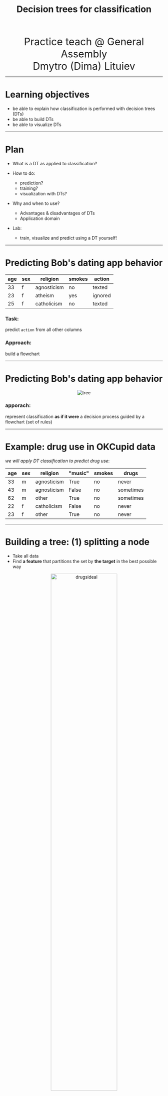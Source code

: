 
<h1>
<p align="center" fontsize=26>
Decision trees for classification
</p>
</h1>

<p align="center" fontsize=26>
<font size="6">
<br>
Practice teach @ General Assembly
<br>
Dmytro (Dima) Lituiev
<br>
</font>
</p>

---

# Learning objectives
- be able to explain how classification is performed with decision trees (DTs)
- be able to build DTs
- be able to visualize DTs

---

# Plan

+ What is a DT as applied to classification?
+ How to do:
  - prediction?  
  - training?
  - visualization with DTs?
+ Why and when to use?
  - Advantages & disadvantages of DTs
  - Application domain
  
+ Lab: 
  - train, visualize and predict using a DT yourself!
---

# Predicting Bob's dating app behavior


|age|sex|religion|smokes|action|
| --| - | ------ | -----| -----|
|33|f|agnosticism|no|texted|
|23|f|atheism|yes|ignored|
|25|f|catholicism|no|texted|

### Task:
predict `action` from all other columns

### Approach: 
build a flowchart

---

# Predicting Bob's dating app behavior


<p align="center">
  <img src="img/dating_tree.png" alt="tree">
</p>

### **apporach**:
represent classification **as if it were** a decision process guided by a flowchart (set of rules)


---
# Example: drug use in OKCupid data

_we will apply DT classification to predict drug use_:

age|sex|religion|"music"|smokes|drugs
---|---|--------| -------|----|---
33|m|agnosticism|True|no|never
43|m|agnosticism|False|no|sometimes
62|m|other|True|no|sometimes
22|f|catholicism|False|no|never
23|f|other|True|no|never

---
# Building a tree: (1) splitting a node

+ Take all data
+ Find **a feature** that partitions the set
  by **the  target** in the best possible way 


<p align="center">
  <img src="img/stump_drug_ideal.png" height=65% width = 65%  alt="drugsideal">
<br>
</p>


---
# Splitting a node


<h3>
<p align="center">
Try all possible features:
<br>
<br>
Which split is better?
</p>
</h1>


<p align="center">
 <img src="img/stump_drug_music.png" height=55% width = 55%  alt="drugs_dogs">
<br>
</p>

<h3>
<p align="center">
or
</p>
</h1>

<p align="center"> 
<img src="img/stump_drug_smokes.png" height=55% width = 55%  alt="drugs_smokes">
</p>

---
# Splitting a node:  feature/target coocurrence in mosaic plot


<p align="center">

 <img src="img/mosaic_drugs_music.png" height=33% width = 33%  alt="drugs_dogs">

  <img src="img/mosaic_drugs_smokes.png" height=33% width = 33%  alt="drugs_smokes">

</p>
 drug use is independent of mention of 'music', but is different between smokers and non-smokers


#### Paritioning quality metric / 'impurity score' : 
+ **entropy gain**:  $\qquad$ $H(p_y) - \sum_x p_x H_x(p_{yx}) =$
   $\qquad \qquad \;$  $= \sum_y p_{y} \cdot \log p_{y} - \sum_x p_x (\sum_y p_{y/x} \cdot \log p_{y/x})$
+ **Gini index**: covariance of feature & target


---

# Training

<p align="center">
  <img src="img/dt_training_y.png" height=55% width = 50%  alt="training of decision trees">

</p>

repeat node splitting recursively


---

# Quiz

https://pollev.com/DIMALITUIEV289

---

# Visualization of the results 

<p align="center">
  <img src="img/drug3.png" alt="tree">
</p>

---
# Visualization of the results 

<p align="center">
  <img src="img/drug3.png" alt="tree">
</p>

age|sex|religion|likes_cats|smokes|drugs
---|---|--------|----------|------|----
22|f|atheism|False|yes|?

_what is the expected drug status of this person?_

https://pollev.com/DIMALITUIEV289

---

# Pros and Cons

## Pros:

+ easy to interprete
+ requires little data normalization
+ handles both numerical and categorical data
+ easily handles multi-output problem


## Cons:

+ easy to overfit / high variance
  - especially with large number of features
  - antidote: an ensemble of trees

+ low expressivity: 
 unable to handle feature independence as in XOR, e.g.:
  (cat lovers & smokers)$\cup$(cat haters & non-smokers) $\rightarrow$ drug+

---

# Applications

+ both classification and regression
+ ML-assisted / informed decision making: 
  - medical decision-making
  - business analysis
  - policy-making
  - ...
  
+ as part of ensemble: more robust ML algorithms:
  - random forest
  - gradient boosting machines


---

# Example in `sklearn`
see [`sklearn` Decision Trees user guide](http://scikit-learn.org/stable/modules/tree.html#tree)

1. convert a `pandas` data frame to one-hot encoding


    features_onehot = pd.get_dummies(features)
    
2. create a classifier instance


    dtree = DecisionTreeClassifier(max_depth=3, 
    min_samples_leaf=20, criterion="gini")

3. fit

    dtree.fit(features_onehot, outcome)

4. visualize
5. predict


    dtree.predict(features_onehot_test)
    
---

# Lab

+ Predict drug use in the `validation` set 
  - Which preprocessing steps are required?
  - Calculate precision and recall

+ Increase `max_depth` to `5` and `7`
  - Visualize the obtained trees
  - How does performance in `validation` set change?
  - Which features appear in the tree nodes? which don't?
  
